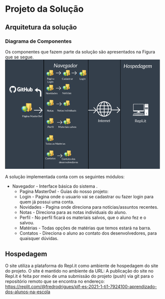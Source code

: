 # Projeto da Solução


## Arquitetura da solução

### Diagrama de Componentes

Os componentes que fazem parte da solução são apresentados na Figura que se segue.
![Diagrama](images/diagrama.png "Diagrama")

A solução implementada conta com os seguintes módulos:
* Navegador - Interface básica do sistema .
  - Pagina Master0wl - Guias do nosso projeto:
  - Login - Pagina onde o usuario vai se cadastrar ou fazer login para quem já possui uma conta.
  - Novidades - Pagina onde direciona para notícias/assuntos recentes.
  - Notas - Direciona para as notas individuais do aluno.
  - Perfil - No perfil ficará os materiais salvos, que o aluno fez e o salvou.
  - Matérias - Todas opções de matérias que temos estará na barra.
  - Contatos - Direciona o aluno ao contato dos desenvolvedores, para quaisquer dúvidas.
  
## Hospedagem

O site utiliza a plataforma do Repl.it como ambiente de hospedagem do site do projeto. O site é mantido no ambiente da URL:
A publicação do site no Repl.it é feita por meio de uma submissão do projeto (push) via git para o repositório remoto que se encontra no endereço:
https://replit.com/@fredrodrigues/plf-es-2021-1-ti1-7924100-aprendizado-dos-alunos-na-escola









